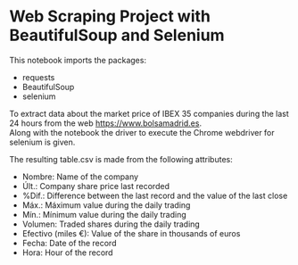 # Web Scraping Project with BeautifulSoup and Selenium

This notebook imports the packages:

  - requests
  - BeautifulSoup
  - selenium
  
 To extract data about the market price of IBEX 35 companies during the last 24 hours from the web https://www.bolsamadrid.es.  
 Along with the notebook the driver to execute the Chrome webdriver for selenium is given. 
 
 The resulting table.csv is made from the following attributes:
 
 - Nombre: Name of the company
 - Últ.: Company share price last recorded
 - %Dif.: Difference between the last record and the value of the last close
 - Máx.: Máximum value during the daily trading
 - Mín.: Mínimum value during the daily trading
 - Volumen: Traded shares during the daily trading
 - Efectivo (miles €): Value of the share in thousands of euros 
 - Fecha: Date of the record
 - Hora: Hour of the record
